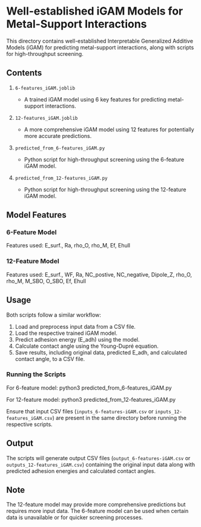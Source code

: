 # Well-established iGAM Models for Metal-Support Interactions

This directory contains well-established Interpretable Generalized Additive Models (iGAM) for predicting metal-support interactions, along with scripts for high-throughput screening.

## Contents

1. `6-features_iGAM.joblib` 
   - A trained iGAM model using 6 key features for predicting metal-support interactions.

2. `12-features_iGAM.joblib` 
   - A more comprehensive iGAM model using 12 features for potentially more accurate predictions.

3. `predicted_from_6-features_iGAM.py` 
   - Python script for high-throughput screening using the 6-feature iGAM model.

4. `predicted_from_12-features_iGAM.py`
   - Python script for high-throughput screening using the 12-feature iGAM model.

## Model Features

### 6-Feature Model
Features used: E_surf., Ra, rho_O, rho_M, Ef, Ehull

### 12-Feature Model
Features used: E_surf., WF, Ra, NC_postive, NC_negative, Dipole_Z, rho_O, rho_M, M_SBO, O_SBO, Ef, Ehull

## Usage

Both scripts follow a similar workflow:

1. Load and preprocess input data from a CSV file.
2. Load the respective trained iGAM model.
3. Predict adhesion energy (E_adh) using the model.
4. Calculate contact angle using the Young-Dupré equation.
5. Save results, including original data, predicted E_adh, and calculated contact angle, to a CSV file.

### Running the Scripts

For 6-feature model:
python3 predicted_from_6-features_iGAM.py

For 12-feature model:
python3 predicted_from_12-features_iGAM.py

Ensure that input CSV files (`inputs_6-features-iGAM.csv` or `inputs_12-features_iGAM.csv`) are present in the same directory before running the respective scripts.

## Output

The scripts will generate output CSV files (`output_6-features-iGAM.csv` or `outputs_12-features_iGAM.csv`) containing the original input data along with predicted adhesion energies and calculated contact angles.

## Note

The 12-feature model may provide more comprehensive predictions but requires more input data. The 6-feature model can be used when certain data is unavailable or for quicker screening processes.
